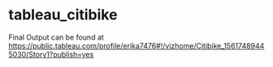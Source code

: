 # tableau_citibike

Final Output can be found at https://public.tableau.com/profile/erika7476#!/vizhome/Citibike_15617489445030/Story1?publish=yes
